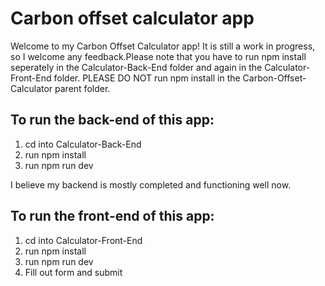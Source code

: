 # Carbon offset calculator app

Welcome to my Carbon Offset Calculator app! It is still a work in progress, so I welcome any feedback.Please note that you have to run npm install seperately in the Calculator-Back-End folder and again in the Calculator-Front-End folder. PLEASE DO NOT run npm install in the Carbon-Offset-Calculator parent folder.

## To run the back-end of this app:

1. cd into Calculator-Back-End
2. run npm install
3. run npm run dev

I believe my backend is mostly completed and functioning well now.

## To run the front-end of this app:

1. cd into Calculator-Front-End
2. run npm install
3. run npm run dev
4. Fill out form and submit


